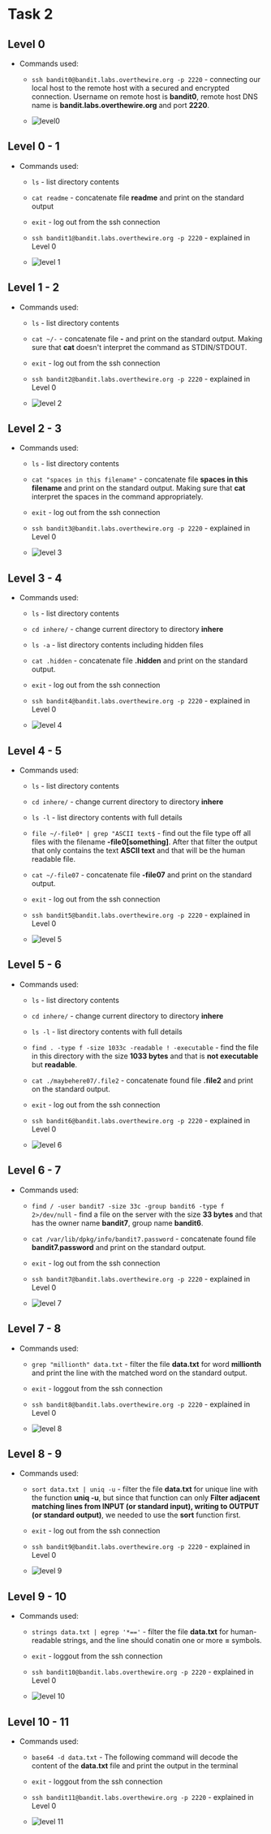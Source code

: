 # Task 2

## Level 0

- Commands used:

  - `ssh bandit0@bandit.labs.overthewire.org -p 2220` - connecting our local host to the remote host with a secured and encrypted connection. Username on remote host is **bandit0**, remote host DNS name is **bandit.labs.overthewire.org** and port **2220**.

  - ![level0](.//images/level0.jpg)

## Level 0 - 1

- Commands used:

  - `ls` -  list directory contents
  - `cat readme` - concatenate file **readme** and print on the standard output
  - `exit` - log out from the ssh connection
  - `ssh bandit1@bandit.labs.overthewire.org -p 2220` -  explained in Level 0
  
  - ![level 1](.//images/level1.jpg)

## Level 1 - 2

- Commands used:

  - `ls` -  list directory contents
  - `cat ~/-` -  concatenate file **-** and print on the standard output. Making sure that **cat** doesn't interpret the command as STDIN/STDOUT.
  - `exit` - log out from the ssh connection
  - `ssh bandit2@bandit.labs.overthewire.org -p 2220` -  explained in Level 0
  
  - ![level 2](.//images/level2.jpg)

## Level 2 - 3

- Commands used:

  - `ls` - list directory contents
  - `cat "spaces in this filename"` - concatenate file **spaces in this filename** and print on the standard output. Making sure that **cat** interpret the spaces in the command appropriately.
  - `exit` - log out from the ssh connection
  - `ssh bandit3@bandit.labs.overthewire.org -p 2220` -  explained in Level 0
  
  - ![level 3](.//images/level3.jpg)

## Level 3 - 4

- Commands used:

  - `ls` - list directory contents
  - `cd inhere/` - change current directory to directory **inhere**
  - `ls -a` - list directory contents including hidden files
  - `cat .hidden` - concatenate file **.hidden** and print on the standard output.
  - `exit` - log out from the ssh connection
  - `ssh bandit4@bandit.labs.overthewire.org -p 2220` -  explained in Level 0
  
  - ![level 4](.//images/level4.jpg)

## Level 4 - 5

- Commands used:

  - `ls` - list directory contents
  - `cd inhere/` - change current directory to directory **inhere**
  - `ls -l` - list directory contents with full details
  - `file ~/-file0* | grep "ASCII text$` - find out the file type off all files with the filename **-file0[something]**. After that filter the output that only contains the text **ASCII text** and that will be the human readable file.
  - `cat ~/-file07` - concatenate file **-file07** and print on the standard output.
  - `exit` - log out from the ssh connection
  - `ssh bandit5@bandit.labs.overthewire.org -p 2220` -  explained in Level 0
  
  - ![level 5](.//images/level5.jpg)

## Level 5 - 6

- Commands used:

  - `ls` - list directory contents
  - `cd inhere/` - change current directory to directory **inhere**
  - `ls -l` - list directory contents with full details
  - `find . -type f -size 1033c -readable ! -executable` - find the file in this directory with the size **1033 bytes** and that is **not executable** but **readable**.
  - `cat ./maybehere07/.file2` - concatenate found file **.file2** and print on the standard output.
  - `exit` - log out from the ssh connection
  - `ssh bandit6@bandit.labs.overthewire.org -p 2220` -  explained in Level 0
  
  - ![level 6](.//images/level6.jpg)

## Level 6 - 7

- Commands used:

  - `find / -user bandit7 -size 33c -group bandit6 -type f 2>/dev/null` - find a file on the server with the size **33 bytes** and that has the owner name **bandit7**, group name  **bandit6**.
  - `cat /var/lib/dpkg/info/bandit7.password` - concatenate found file **bandit7.password** and print on the standard output.
  - `exit` - log out from the ssh connection
  - `ssh bandit7@bandit.labs.overthewire.org -p 2220` -  explained in Level 0
  
  - ![level 7](.//images/leve7.jpg) 

## Level 7 - 8

- Commands used:

  - `grep "millionth" data.txt` - filter the file **data.txt** for word **millionth** and print the line with the matched word on the standard output.
  - `exit` - loggout from the ssh connection
  - `ssh bandit8@bandit.labs.overthewire.org -p 2220` -  explained in Level 0
  
  - ![level 8](.//images/level8.jpg)

## Level 8 - 9

- Commands used:

  - `sort data.txt | uniq -u` - filter the file **data.txt** for unique line with the function **uniq -u**, but since that function can only **Filter adjacent matching lines from INPUT (or standard input), writing to OUTPUT (or standard output)**, we needed to use the **sort** function first.
  - `exit` - log out from the ssh connection
  - `ssh bandit9@bandit.labs.overthewire.org -p 2220` -  explained in Level 0
  
  - ![level 9](.//images/level9.jpg)

## Level 9 - 10

- Commands used:

  - `strings data.txt | egrep '*=='` - filter the file **data.txt** for human-readable strings, and the line should conatin one or more  **=** symbols.
  - `exit` - loggout from the ssh connection
  - `ssh bandit10@bandit.labs.overthewire.org -p 2220` -  explained in Level 0
  
  - ![level 10](.//images/level10.jpg)

## Level 10 - 11

- Commands used:

  - `base64 -d data.txt` - The following command will decode the content of the **data.txt** file and print the output in the terminal
  - `exit` - loggout from the ssh connection
  - `ssh bandit11@bandit.labs.overthewire.org -p 2220` -  explained in Level 0
  
  - ![level 11](.//images/level11.jpg)

